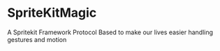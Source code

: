 # SpriteKitMagic
A Spritekit Framework Protocol Based to make our lives easier handling gestures and motion
